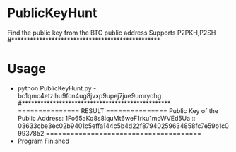 # PublicKeyHunt
Find the public key from the BTC public address
Supports P2PKH,P2SH
#************************************************
# Usage
- python PublicKeyHunt.py
-bc1qmc4etzlhu9fcn4ug8jvxp9upej7jue9umrydhg
#************************************************
=============== RESULT ===============
Public Key of the Public Address: 1Fo65aKq8s8iquMt6weF1rku1moWVEd5Ua :: 03633cbe3ec02b9401c5effa144c5b4d22f87940259634858fc7e59b1c09937852
======================================
- Program Finished

